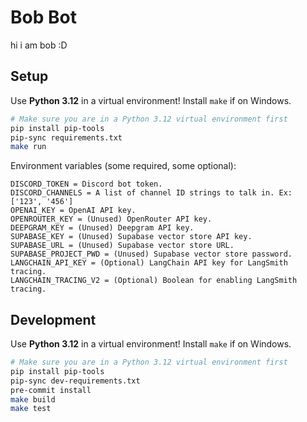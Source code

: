 # Bob Bot

hi i am bob :D

## Setup

Use **Python 3.12** in a virtual environment! Install `make` if on Windows.

```sh
# Make sure you are in a Python 3.12 virtual environment first
pip install pip-tools
pip-sync requirements.txt
make run
```

Environment variables (some required, some optional):

```text
DISCORD_TOKEN = Discord bot token.
DISCORD_CHANNELS = A list of channel ID strings to talk in. Ex: ['123', '456']
OPENAI_KEY = OpenAI API key.
OPENROUTER_KEY = (Unused) OpenRouter API key.
DEEPGRAM_KEY = (Unused) Deepgram API key.
SUPABASE_KEY = (Unused) Supabase vector store API key.
SUPABASE_URL = (Unused) Supabase vector store URL.
SUPABASE_PROJECT_PWD = (Unused) Supabase vector store password.
LANGCHAIN_API_KEY = (Optional) LangChain API key for LangSmith tracing.
LANGCHAIN_TRACING_V2 = (Optional) Boolean for enabling LangSmith tracing.
```

## Development

Use **Python 3.12** in a virtual environment! Install `make` if on Windows.

```sh
# Make sure you are in a Python 3.12 virtual environment first
pip install pip-tools
pip-sync dev-requirements.txt
pre-commit install
make build
make test
```
